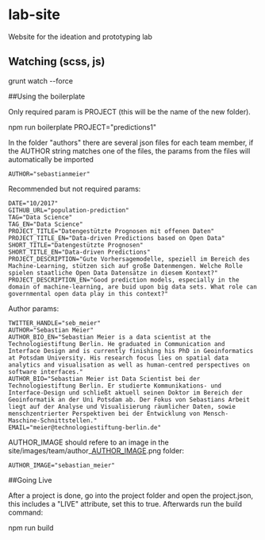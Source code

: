 # lab-site
Website for the ideation and prototyping lab


## Watching (scss, js)
grunt watch --force


##Using the boilerplate

Only required param is PROJECT (this will be the name of the new folder).

npm run boilerplate PROJECT="predictions1" 

In the folder "authors" there are several json files for each team member, if the AUTHOR string matches one of the files, the params from the files will automatically be imported

	AUTHOR="sebastianmeier"

Recommended but not required params:

	DATE="10/2017" 
	GITHUB_URL="population-prediction" 
	TAG="Data Science" 
	TAG_EN="Data Science" 
	PROJECT_TITLE="Datengestützte Prognosen mit offenen Daten" 
	PROJECT_TITLE_EN="Data-driven Predictions based on Open Data" 
	SHORT_TITLE="Datengestützte Prognosen" 
	SHORT_TITLE_EN="Data-driven Predictions" 
	PROJECT_DESCRIPTION="Gute Vorhersagemodelle, speziell im Bereich des Machine-Learning, stützen sich auf große Datenmengen. Welche Rolle spielen staatliche Open Data Datensätze in diesem Kontext?"
	PROJECT_DESCRIPTION_EN="Good prediction models, especially in the domain of machine-learning, are buid upon big data sets. What role can governmental open data play in this context?"

Author params:

	TWITTER_HANDLE="seb_meier"
	AUTHOR="Sebastian Meier"
	AUTHOR_BIO_EN="Sebastian Meier is a data scientist at the Technologiestiftung Berlin. He graduated in Communication and Interface Design and is currently finishing his PhD in Geoinformatics at Potsdam University. His research focus lies on spatial data analytics and visualisation as well as human-centred perspectives on software interfaces."
	AUTHOR_BIO="Sebastian Meier ist Data Scientist bei der Technologiestiftung Berlin. Er studierte Kommunikations- und Interface-Design und schließt aktuell seinen Doktor im Bereich der Geoinformatik an der Uni Potsdam ab. Der Fokus von Sebastians Arbeit liegt auf der Analyse und Visualisierung räumlicher Daten, sowie menschzentrierter Perspektiven bei der Entwicklung von Mensch-Maschine-Schnittstellen."
	EMAIL="meier@technologiestiftung-berlin.de"

AUTHOR_IMAGE should refere to an image in the site/images/team/author_[AUTHOR_IMAGE](@2x).png folder:

	AUTHOR_IMAGE="sebastian_meier"

##Going Live

After a project is done, go into the project folder and open the project.json, this includes a "LIVE" attribute, set this to true. Afterwards run the build command:

npm run build